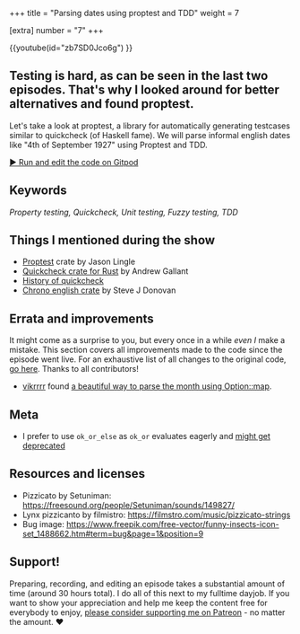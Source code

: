 +++
title = "Parsing dates using proptest and TDD"
weight = 7

[extra]
number = "7"
+++

{{youtube(id="zb7SD0Jco6g") }}

## Testing is hard, as can be seen in the last two episodes. That's why I looked around for better alternatives and found proptest.
Let's take a look at proptest, a library for automatically generating testcases similar to quickcheck (of Haskell fame). We will parse informal english dates like "4th of September 1927" using Proptest and TDD.


<!-- more -->

<a target="_blank" class="button"
href="https://gitpod.io/#https://github.com/hello-rust/show/tree/master/episode/7">&#x25b6;
Run and edit the code on Gitpod</a>

## Keywords

*Property testing, Quickcheck, Unit testing, Fuzzy testing, TDD*

## Things I mentioned during the show

* [Proptest](https://github.com/AltSysrq/proptest) crate by Jason Lingle
* [Quickcheck crate for Rust](https://github.com/BurntSushi/quickcheck) by Andrew Gallant
* [History of quickcheck](https://en.wikipedia.org/wiki/QuickCheck)
* [Chrono english crate](https://github.com/stevedonovan/chrono-english) by Steve J Donovan

## Errata and improvements

It might come as a surprise to you, but every once in a while *even I* make a mistake. This section covers all improvements made to the code since the episode went live. For an exhaustive list of all changes to the original code, [go here](https://github.com/hello-rust/show/commits/master/episode/7). Thanks to all contributors!

* [vikrrrr](https://github.com/vikrrrr) found [a beautiful way to parse the month using Option::map](https://github.com/hello-rust/show/pull/42).

## Meta

* I prefer to use `ok_or_else` as `ok_or` evaluates eagerly and [might get deprecated](https://github.com/rust-lang/rust/issues/51292)


## Resources and licenses

* Pizzicato by Setuniman: https://freesound.org/people/Setuniman/sounds/149827/
* Lynx pizzicanto by filmistro: https://filmstro.com/music/pizzicato-strings
* Bug image: https://www.freepik.com/free-vector/funny-insects-icon-set_1488662.htm#term=bug&page=1&position=9



## Support!

Preparing, recording, and editing an episode takes a substantial amount of time
(around 30 hours total). I do all of this next to my fulltime dayjob.
If you want to show your appreciation and help me keep the content free
for everybody to enjoy, [please consider supporting me on
Patreon](https://www.patreon.com/bePatron?c=1568097) - no matter the amount. ❤️